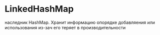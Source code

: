 # LinkedHashMap

наследник HashMap. Хранит информацию опорядке добавляения или использования из-зач его теряет в производительности

